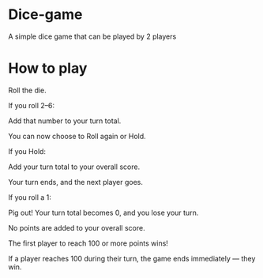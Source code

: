 # Dice-game
A simple dice game that can be played by 2 players
# How to play
Roll the die.

If you roll 2–6:

Add that number to your turn total.

You can now choose to Roll again or Hold.

If you Hold:

Add your turn total to your overall score.

Your turn ends, and the next player goes.

If you roll a 1:

Pig out! Your turn total becomes 0, and you lose your turn.

No points are added to your overall score.

The first player to reach 100 or more points wins!

If a player reaches 100 during their turn, the game ends immediately — they win.
